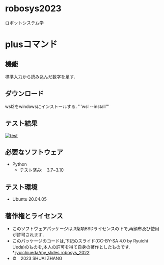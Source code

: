 # robosys2023
ロボットシステム学
# plusコマンド

## 機能
標準入力から読み込んだ数字を足す.

## ダウンロード
wsl2をwindowsにインストールする.
'''wsl --install'''
## テスト結果
[![test](https://github.com/zs414/robosys2023/actions/workflows/test.yml/badge.svg)](https://github.com/zs414/robosys2023/actions/workflows/test.yml)
## 必要なソフトウェア
* Python
  * テスト済み:　3.7~3.10

## テスト環境
* Ubuntu 20.04.05

## 著作権とライセンス
* このソフトウェアパッケージは,3条項BSDライセンスの下で,再頒布及び使用が許可されます.
* このパッケージのコードは,下記のスライド(CC-BY-SA 4.0 by Ryuichi Ueda)のものを,本人の許可を得て自身の著作としたものです.
    *[ryuichiueda/my_slides robosys_2022](https://github.com/ryuichiueda/my_slides/tree/master/robosys_2022)
* ©　2023 SHUAI ZHANG

